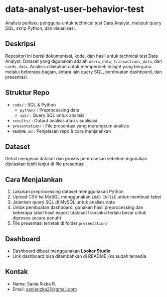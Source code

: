 # data-analyst-user-behavior-test
Analisis perilaku pengguna untuk technical test Data Analyst, meliputi query SQL, skrip Python, dan visualisasi.

## Deskripsi
Repositori ini berisi dokumentasi, kode, dan hasil untuk technical test Data Analyst. Dataset yang digunakan adalah `users_data`, `transactions_data`, dan `cards_data`. Analisis dilakukan untuk memperoleh insight yang berguna melalui beberapa bagian, antara lain query SQL, pembuatan dashboard, dan presentasi.

## Struktur Repo
- `code/` : SQL & Python  
  - `python/` : Preprocessing data
  - `sql/` : Query SQL untuk analisis  
- `results/` : Output analisis atau visualisasi  
- `presentation/` : File presentasi yang merangkum analisis  
- `README.md` : Penjelasan repo & cara menjalankan

## Dataset
Detail mengenai dataset dan proses pemrosesan sebelum digunakan dijelaskan lebih lanjut di file presentasi.

## Cara Menjalankan
1. Lakukan preprocessing dataset menggunakan Python
2. Upload CSV ke MySQL menggunakan `LOAD INFILE` untuk membuat tabel
3. Jalankan query SQL di MySQL untuk analisis data
4. Untuk pembuatan dashboard, gunakan hasil preprocessing dan beberapa tabel hasil export (dataset transaksi terlalu besar untuk diproses secara penuh)
5. File presentasi terletak di folder `presentation/`

## Dashboard
- Dashboard dibuat menggunakan **Looker Studio**  
- Link dashboard bisa ditambahkan di README jika sudah tersedia

## Kontak
- Nama: Sania Rizka R.
- Email: saniarizka21@gmail.com
